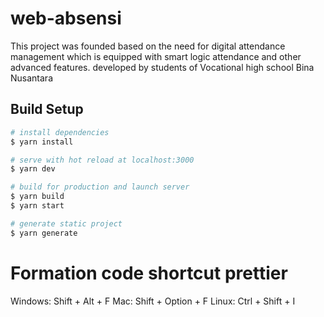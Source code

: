 # web-absensi
This project was founded based on the need for digital attendance management which is equipped with smart logic attendance and other advanced features.
developed by students of Vocational high school Bina Nusantara

## Build Setup

```bash
# install dependencies
$ yarn install

# serve with hot reload at localhost:3000
$ yarn dev

# build for production and launch server
$ yarn build
$ yarn start

# generate static project
$ yarn generate
```
# Formation code shortcut prettier
Windows:  Shift + Alt + F
Mac:      Shift + Option + F
Linux:    Ctrl + Shift + I

